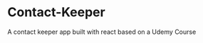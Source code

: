 # Contact-Keeper
A contact keeper app built with react based on a Udemy Course


~~~View it here: https://arcane-caverns-06621.herokuapp.com/~~~
